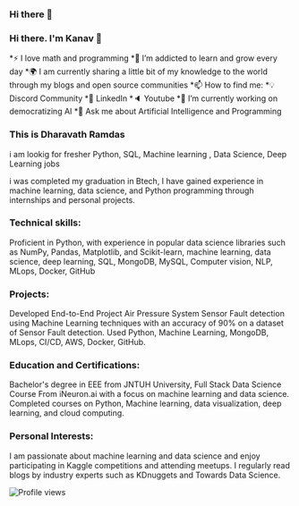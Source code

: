 ### Hi there 👋

### Hi there. I'm Kanav 👋
*⚡ I love math and programming
*🌱 I’m addicted to learn and grow every day
*🌍 I am currently sharing a little bit of my knowledge to the world through my blogs and open source communities
*📫 How to find me:
*💡 Discord Community
*🏢 LinkedIn
*🔈 Youtube
*🔭 I’m currently working on democratizing AI
*💬 Ask me about Artificial Intelligence and Programming


### This is Dharavath Ramdas

i am lookig for fresher Python, SQL, Machine learning , Data Science, Deep Learning  jobs

i was completed my graduation in Btech,  I have gained experience in machine learning, data science, and Python programming through internships and personal projects.

### Technical skills: 

Proficient in Python, with experience in popular data science libraries such as NumPy, Pandas, Matplotlib, and Scikit-learn, machine learning, data science, deep learning, SQL, MongoDB, MySQL, Computer vision, NLP, MLops, Docker, GitHub

### Projects:
Developed End-to-End Project Air Pressure System Sensor Fault detection using Machine Learning techniques with an accuracy of 90% on a dataset of Sensor Fault detection. Used Python, Machine Learning, MongoDB, MLops, CI/CD, AWS, Docker, GitHub.

### Education and Certifications: 
Bachelor's degree in EEE from JNTUH University, Full Stack Data Science Course From iNeuron.ai with a focus on machine learning and data science. Completed courses on Python, Machine learning, data visualization, deep learning, and cloud computing.

### Personal Interests: 
I am passionate about machine learning and data science and enjoy participating in Kaggle competitions and attending meetups. I regularly read blogs by industry experts such as KDnuggets and Towards Data Science.

![Profile views](https://img.shields.io/badge/dharavath__ramdas-views-green=<style>)

<!--
**dharavathramdas101/dharavathramdas101** is a ✨ _special_ ✨ repository because its `README.md` (this file) appears on your GitHub profile.

Here are some ideas to get you started:

- 🔭 I’m currently working on Machine Learning and Deep learning Projects ...
- 🌱 I’m currently learning Full Stack Data Science...
- 👯 I’m looking to collaborate on ...
- 🤔 I’m looking for Data Science, Machine Learning ,Python, SQL jobs...
- 💬 Ask me about Data Science...
- 📫 How to reach me: ...
- 😄 Pronouns: ...
- ⚡ Fun fact: ...
-->
